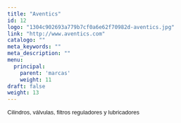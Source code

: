```yaml
---
title: "Aventics"
id: 12
logo: "1304c902693a779b7cf0a6e62f70982d-aventics.jpg"
link: "http://www.aventics.com"
catalogo: ""
meta_keywords: ""
meta_description: ""
menu:
  principal:
    parent: 'marcas'
    weight: 11
draft: false
weight: 13
---
```

<p><span style="font-size: 13px; font-family: arial,sans,sans-serif;" data-sheets-value="[null,2,&quot;Cilindros, valvulas y filtros reguladores y lubricadores&quot;]" data-sheets-userformat="[null,null,513,[null,0],null,null,null,null,null,null,null,null,0]">Cilindros, válvulas, filtros reguladores y lubricadores</span></p>